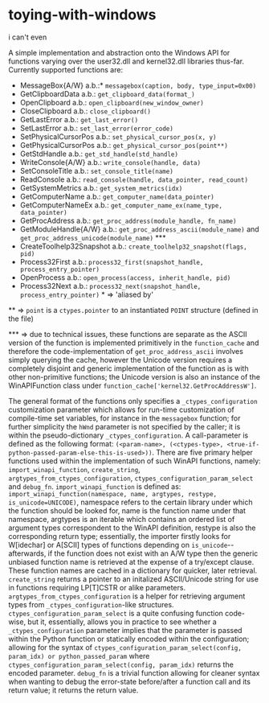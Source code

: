 # toying-with-windows
i can't even

A simple implementation and abstraction onto the Windows API for functions varying over the user32.dll and kernel32.dll libraries thus-far. Currently supported functions are:
- MessageBox{A/W} a.b.:\* `messagebox(caption, body, type_input=0x00)`
- GetClipboardData a.b.: `get_clipboard_data(format_)`
- OpenClipboard a.b.: `open_clipboard(new_window_owner)`
- CloseClipboard a.b.: `close_clipboard()`
- GetLastError a.b.: `get_last_error()`
- SetLastError a.b.: `set_last_error(error_code)`
- SetPhysicalCursorPos a.b.: `set_physical_cursor_pos(x, y)`
- GetPhysicalCursorPos a.b.: `get_physical_cursor_pos(point**)`
- GetStdHandle a.b.: `get_std_handle(std_handle)`
- WriteConsole{A/W} a.b.: `write_console(handle, data)`
- SetConsoleTitle a.b.: `set_console_title(name)`
- ReadConsole a.b.: `read_console(handle, data_pointer, read_count)`
- GetSystemMetrics a.b.: `get_system_metrics(idx)`
- GetComputerName a.b.: `get_computer_name(data_pointer)`
- GetComputerNameEx a.b.: `get_computer_name_ex(name_type, data_pointer)`
- GetProcAddress a.b.: `get_proc_address(module_handle, fn_name)`
- GetModuleHandle{A/W} a.b.: `get_proc_address_ascii(module_name)` and `get_proc_address_unicode(module_name)` \*\*\*
- CreateToolhelp32Snapshot a.b.: `create_toolhelp32_snapshot(flags, pid)`
- Process32First a.b.: `process32_first(snapshot_handle, process_entry_pointer)`
- OpenProcess a.b.: `open_process(access, inherit_handle, pid)`
- Process32Next a.b.: `process32_next(snapshot_handle, process_entry_pointer)`
\* => 'aliased by'

\*\* => `point` is a `ctypes.pointer` to an instantiated `POINT` structure (defined in the file)

\*\*\* => due to technical issues, these functions are separate as the ASCII version of the function is implemented primitively in the `function_cache` and therefore the code-implementation of `get_proc_address_ascii` involves simply querying the cache, however the Unicode version requires a completely disjoint and generic implementation of the function as is with other non-primitive functions; the Unicode version is also an instance of the WinAPIFunction class under `function_cache['kernel32.GetProcAddressW']`.

The general format of the functions only specifies a `_ctypes_configuration` customization parameter which allows for run-time customization of compile-time set variables, for instance in the `messagebox` function; for further simplicity the `hWnd` parameter is not specified by the caller; it is within the pseudo-dictionary `_ctypes_configuration`. A call-parameter is defined as the following format: `(<param-name>, (<ctypes-type>, <true-if-python-passed-param-else-this-is-used>))`.
There are five primary helper functions used within the implementation of such WinAPI functions, namely: `import_winapi_function`, `create_string`, `argtypes_from_ctypes_configuration`, `ctypes_configuration_param_select` and `debug_fn`. `import_winapi_function` is defined as: `import_winapi_function(namespace, name, argtypes, restype, is_unicode=UNICODE)`, namespace refers to the certain library under which the function should be looked for, name is the function name under that namespace, argtypes is an iterable which contains an ordered list of argument types correspondent to the WinAPI definition, restype is also the corresponding return type; essentially, the importer firstly looks for W\[idechar\] or A\[SCII\] types of functions depending on `is_unicode`-- afterwards, if the function does not exist with an A/W type then the generic unbiased function name is retrieved at the expense of a try/except clause. These function names are cached in a dictionary for quicker, later retrieval.
`create_string` returns a pointer to an initalized ASCII/Unicode string for use in functions requiring LP\[T\]CSTR or alike parameters.
`argtypes_from_ctypes_configuration` is a helper for retrieving argument types from `_ctypes_configuration`-like structures.
`ctypes_configuration_param_select` is a quite confusing function code-wise, but it, essentially, allows you in practice to see whether a `_ctypes_configuration` parameter implies that the parameter is passed within the Python function or statically encoded within the configuration; allowing for the syntax of `ctypes_configuration_param_select(config, param_idx) or python_passed_param` where `ctypes_configuration_param_select(config, param_idx)` returns the encoded parameter.
`debug_fn` is a trivial function allowing for cleaner syntax when wanting to debug the error-state before/after a function call and its return value; it returns the return value.
